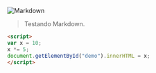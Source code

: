 ![Markdown](https://e7.pngegg.com/pngimages/918/742/png-clipart-logo-brand-markdown-others-blue-logo-thumbnail.png=128x128)

> Testando Markdown.

```html
<script>
var x = 10;
x *= 5;
document.getElementById("demo").innerHTML = x;
</script>
```

